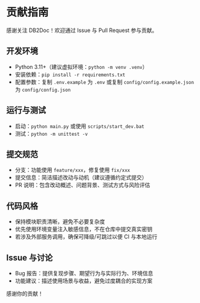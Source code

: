 # 贡献指南

感谢关注 DB2Doc！欢迎通过 Issue 与 Pull Request 参与贡献。

## 开发环境
- Python 3.11+（建议虚拟环境：`python -m venv .venv`）
- 安装依赖：`pip install -r requirements.txt`
- 配置参数：复制 `.env.example` 为 `.env` 或复制 `config/config.example.json` 为 `config/config.json`

## 运行与测试
- 启动：`python main.py` 或使用 `scripts/start_dev.bat`
- 测试：`python -m unittest -v`

## 提交规范
- 分支：功能使用 `feature/xxx`，修复使用 `fix/xxx`
- 提交信息：简洁描述改动与动机（建议遵循约定式提交）
- PR 说明：包含改动概述、问题背景、测试方式与风险评估

## 代码风格
- 保持模块职责清晰，避免不必要复杂度
- 优先使用环境变量注入敏感信息，不在仓库中提交真实密钥
- 若涉及外部服务调用，确保可降级/可跳过以便 CI 与本地运行

## Issue 与讨论
- Bug 报告：提供复现步骤、期望行为与实际行为、环境信息
- 功能建议：描述使用场景与收益，避免过度耦合的实现方案

感谢你的贡献！